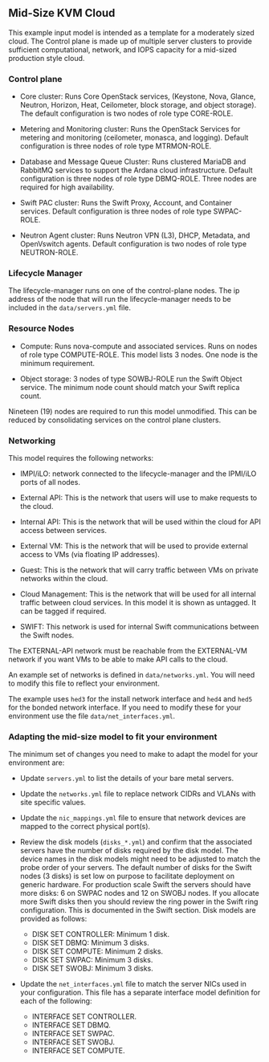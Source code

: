 <!--
(c) Copyright 2015 Hewlett Packard Enterprise Development LP
(c) Copyright 2017-2019 SUSE LLC

Licensed under the Apache License, Version 2.0 (the "License"); you may
not use this file except in compliance with the License. You may obtain
a copy of the License at

http://www.apache.org/licenses/LICENSE-2.0

Unless required by applicable law or agreed to in writing, software
distributed under the License is distributed on an "AS IS" BASIS, WITHOUT
WARRANTIES OR CONDITIONS OF ANY KIND, either express or implied. See the
License for the specific language governing permissions and limitations
under the License.
-->

## Mid-Size KVM Cloud

This example input model is intended as a template for a moderately sized cloud.
The Control plane is made up of multiple server clusters to provide sufficient
computational, network, and IOPS capacity for a mid-sized production
style cloud.

### Control plane

- Core cluster: Runs Core OpenStack services, (Keystone, Nova, Glance, Neutron,
  Horizon, Heat, Ceilometer, block storage, and object storage). The default
  configuration is two nodes of role type CORE-ROLE.

- Metering and Monitoring cluster: Runs the OpenStack Services for metering
  and monitoring (ceilometer, monasca, and logging). Default configuration is
  three nodes of role type MTRMON-ROLE.

- Database and Message Queue Cluster: Runs clustered MariaDB and RabbitMQ
  services to support the Ardana cloud infrastructure. Default configuration is
  three nodes of role type DBMQ-ROLE. Three nodes are required for high
  availability.

- Swift PAC cluster: Runs the Swift Proxy, Account, and Container services.
  Default configuration is three nodes of role type SWPAC-ROLE.

- Neutron Agent cluster: Runs Neutron VPN (L3), DHCP, Metadata, and OpenVswitch
  agents. Default configuration is two nodes of role type NEUTRON-ROLE.

### Lifecycle Manager

  The lifecycle-manager runs on one of the control-plane nodes. The ip address
  of the node that will run the lifecycle-manager needs to be included in the
  `data/servers.yml` file.

### Resource Nodes

- Compute: Runs nova-compute and associated services. Runs on nodes of role
  type COMPUTE-ROLE. This model lists 3 nodes. One node is the minimum
  requirement.

- Object storage: 3 nodes of type SOWBJ-ROLE run the Swift Object service.
  The minimum node count should match your Swift replica count.

Nineteen (19) nodes are required to run this model unmodified. This can be
reduced by consolidating services on the control plane clusters.

### Networking

This model requires the following networks:

- IMPI/iLO: network connected to the lifecycle-manager and the IPMI/iLO ports
  of all nodes.

- External API: This is the network that users will use to make requests to
  the cloud.

- Internal API: This is the network that will be used within the cloud for API
  access between services.

- External VM: This is the network that will be used to provide external
  access to VMs (via floating IP addresses).

- Guest: This is the network that will carry traffic between VMs on private
  networks within the cloud.

- Cloud Management: This is the network that will be used for all internal
  traffic between cloud services. In this model it is shown as untagged.
  It can be tagged if required.

- SWIFT: This network is used for internal Swift communications between the
  Swift nodes.

The EXTERNAL-API network must be reachable from the EXTERNAL-VM network if you
want VMs to be able to make API calls to the cloud.

An example set of networks is defined in `data/networks.yml`. You will need
to modify this file to reflect your environment.

The example uses `hed3` for the install network interface and `hed4` and `hed5`
for the bonded network interface. If you need to modify these for your
environment use the file `data/net_interfaces.yml`.

### Adapting the mid-size model to fit your environment

The minimum set of changes you need to make to adapt the model for your
environment are:

- Update `servers.yml` to list the details of your bare metal servers.

- Update the `networks.yml` file to replace network CIDRs and VLANs with site
  specific values.

- Update the `nic_mappings.yml` file to ensure that network devices are mapped
  to the correct physical port(s).

- Review the disk models (`disks_*.yml`) and confirm that the associated servers
  have the number of disks required by the disk model. The device names in the
  disk models might need to be adjusted to match the probe order of your
  servers. The default number of disks for the Swift nodes (3 disks) is set low
  on purpose to facilitate deployment on generic hardware. For production scale
  Swift the servers should have more disks: 6 on SWPAC nodes and 12 on SWOBJ
  nodes. If you allocate more Swift disks then you should review the ring power
  in the Swift ring configuration. This is documented in the Swift
  section. Disk models are provided as follows:

     * DISK SET CONTROLLER: Minimum 1 disk.
     * DISK SET DBMQ: Minimum 3 disks.
     * DISK SET COMPUTE: Minimum 2 disks.
     * DISK SET SWPAC: Minimum 3 disks.
     * DISK SET SWOBJ: Minimum 3 disks.

- Update the `net_interfaces.yml` file to match the server NICs used in your
  configuration. This file has a separate interface model definition for each
  of the following:

     * INTERFACE SET CONTROLLER.
     * INTERFACE SET DBMQ.
     * INTERFACE SET SWPAC.
     * INTERFACE SET SWOBJ.
     * INTERFACE SET COMPUTE.
